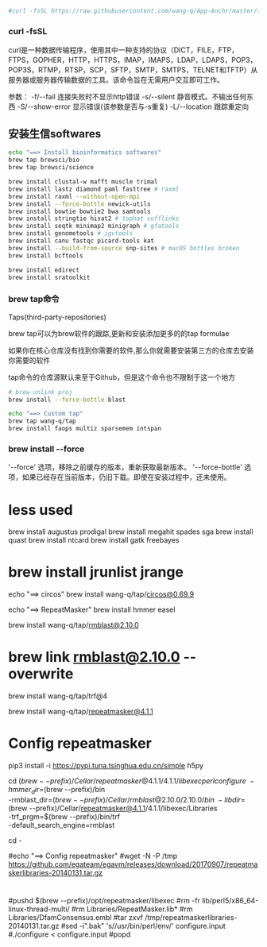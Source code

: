 ## 
```bash
#curl -fsSL https://raw.githubusercontent.com/wang-q/App-Anchr/master/share/install_dep.sh | bash
```
### curl -fsSL

curl是一种数据传输程序，使用其中一种支持的协议（DICT，FILE，FTP，FTPS，GOPHER，HTTP，HTTPS，IMAP，IMAPS，LDAP，LDAPS，POP3，POP3S，RTMP，RTSP，SCP，SFTP，SMTP，SMTPS，TELNET和TFTP）从服务器或服务器传输数据的工具。该命令旨在无需用户交互即可工作。

参数：
-f/--fail                      连接失败时不显示http错误
-s/--silent                    静音模式。不输出任何东西
-S/--show-error                显示错误(该参数是否与-s重复)
-L/--location                  跟踪重定向

## 安装生信softwares
```bash
echo "==> Install bioinformatics softwares"
brew tap brewsci/bio
brew tap brewsci/science

brew install clustal-w mafft muscle trimal
brew install lastz diamond paml fasttree # raxml
brew install raxml --without-open-mpi
brew install --force-bottle newick-utils
brew install bowtie bowtie2 bwa samtools
brew install stringtie hisat2 # tophat cufflinks
brew install seqtk minimap2 minigraph # gfatools
brew install genometools # igvtools
brew install canu fastqc picard-tools kat
brew install --build-from-source snp-sites # macOS bottles broken
brew install bcftools

brew install edirect
brew install sratoolkit
```


### brew tap命令

Taps(third-party-repositories)

brew tap可以为brew软件的跟踪,更新和安装添加更多的的tap formulae

如果你在核心仓库没有找到你需要的软件,那么你就需要安装第三方的仓库去安装你需要的软件

tap命令的仓库源默认来至于Github，但是这个命令也不限制于这一个地方



```bash
# brew unlink proj
brew install --force-bottle blast

echo "==> Custom tap"
brew tap wang-q/tap
brew install faops multiz sparsemem intspan
```
### brew install --force
'--force' 选项，移除之前缓存的版本，重新获取最新版本。
'--force-bottle' 选项，如果已经存在当前版本，仍旧下载。即使在安装过程中，还未使用。


# less used
brew install augustus prodigal
brew install megahit spades sga
brew install quast
brew install ntcard
brew install gatk freebayes


# brew install jrunlist jrange

echo "==> circos"
brew install wang-q/tap/circos@0.69.9

echo "==> RepeatMasker"
brew install hmmer easel

brew install wang-q/tap/rmblast@2.10.0
# brew link rmblast@2.10.0 --overwrite

brew install wang-q/tap/trf@4

brew install wang-q/tap/repeatmasker@4.1.1

# Config repeatmasker
pip3 install -i https://pypi.tuna.tsinghua.edu.cn/simple h5py

cd $(brew --prefix)/Cellar/repeatmasker@4.1.1/4.1.1/libexec
perl configure \
    -hmmer_dir=$(brew --prefix)/bin \
    -rmblast_dir=$(brew --prefix)/Cellar/rmblast@2.10.0/2.10.0/bin \
    -libdir=$(brew --prefix)/Cellar/repeatmasker@4.1.1/4.1.1/libexec/Libraries \
    -trf_prgm=$(brew --prefix)/bin/trf \
    -default_search_engine=rmblast

cd -

#echo "==> Config repeatmasker"
#wget -N -P /tmp https://github.com/egateam/egavm/releases/download/20170907/repeatmaskerlibraries-20140131.tar.gz
#
#pushd $(brew --prefix)/opt/repeatmasker/libexec
#rm -fr lib/perl5/x86_64-linux-thread-multi/
#rm Libraries/RepeatMasker.lib*
#rm Libraries/DfamConsensus.embl
#tar zxvf /tmp/repeatmaskerlibraries-20140131.tar.gz
#sed -i".bak" 's/\/usr\/bin\/perl/env/' configure.input
#./configure < configure.input
#popd

